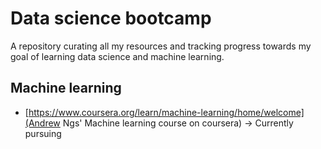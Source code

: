 # Data science bootcamp

A repository curating all my resources and tracking progress towards my goal of learning data science and machine learning.

## Machine learning
* [https://www.coursera.org/learn/machine-learning/home/welcome](Andrew Ngs' Machine learning course on coursera) -> Currently pursuing